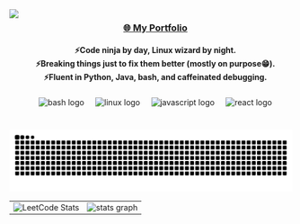<img align="left" height="200" src="https://i.pinimg.com/originals/00/f6/09/00f609c659b0d0de00f5af782e91f18d.gif"  />

###
<h3 align="center"><a href="https://mr-nobody-00.github.io/PortFolio/" target="_blank">🌐 My Portfolio</a></h3>

<h4 align="center">⚡Code ninja by day, Linux wizard by night.<br>⚡Breaking things just to fix them better (mostly on purpose😁).<br>⚡Fluent in Python, Java, bash, and caffeinated debugging.</h4>

###

<div align="center">
  <img src="https://cdn.jsdelivr.net/gh/devicons/devicon/icons/bash/bash-original.svg" height="40" alt="bash logo"  />
  <img width="12" />
  <img src="https://cdn.jsdelivr.net/gh/devicons/devicon/icons/linux/linux-original.svg" height="40" alt="linux logo"  />
  <img width="12" />
  <img src="https://cdn.jsdelivr.net/gh/devicons/devicon/icons/javascript/javascript-original.svg" height="40" alt="javascript logo"  />
  <img width="12" />
  <img src="https://cdn.jsdelivr.net/gh/devicons/devicon/icons/react/react-original.svg" height="40" alt="react logo"  />
</div>

###
###
<br>

<img src="https://raw.githubusercontent.com/Mr-Nobody-00/Mr-Nobody-00/output/snake.svg" alt="Snake animation" />

<table>
  <tr>
    <td>
      <img src="https://leetcard.jacoblin.cool/Mrnobody0110?theme=dark&font=Abel" alt="LeetCode Stats" />
    </td>
    <td>
      <img src="https://github-readme-stats.vercel.app/api?username=Mr-Nobody-00&hide_title=false&hide_rank=false&show_icons=true&include_all_commits=true&count_private=true&disable_animations=false&theme=dracula&locale=en&hide_border=false&order=1" height="150" alt="stats graph"  />
    </td>
  </tr>
</table>


